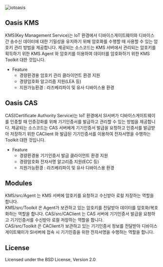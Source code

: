 ![iotoasis](https://github.com/iotoasis/SO/blob/master/logo_oasis_m.png)

## Oasis KMS

KMS(Key Management Service)는 IoT 환경에서 디바이스게이트웨이와 디바이스 간 송수신 데이터에 대한 기밀성을 유지하기 위해 암호화를 수행할 때 사용할 수 있는 암호키 관리 방법을 제공합니다.
제공되는 소스코드는 KMS 서버에서 관리되는 암호키를 획득하기 위한 KMS Agent 와 암호키를 이용하여 데이터를 암호화하기 위한 KMS Toolkit 대한 것입니다.

 - Feature
   - 경량환경용 암호키 관리 클라이언트 환경 지원
   - 경량암호화 알고리즘 지원(LEA 등)
   - 지원가능환경 : 라즈베리파이 및 유사 디바이스용 환경


## Oasis CAS

CAS(Certificate Authority Service)는 IoT 환경에서 SI서버가 디바이스게이트웨이를 인증할 때 인증강화를 위해 기기인증서를 발급하고 관리할 수 있는 방법을 제공합니다.
제공되는 소스코드는 CAS 서버에게 기기인증서 발급을 요청하고 인증서를 발급받아 저장하기 위한 CAClient 와 발급된 기기인증서를 이용하여 전자서명을 수행하는 Toolkit 대한 것입니다.

 - Feature
   - 경량환경용 기기인증서 발급 클라이언트 환경 지원
   - 경량암호화 전자서명 알고리즘 지원(ECC 등)
   - 지원가능환경 : 라즈베리파이 및 유사 디바이스용 환경


## Modules
KMS/src/Agent 는 KMS 서버에 암호키를 요청하고 수신받아 로컬 저장하는 역할을 합니다. <br>
KMS/src/Toolkit 은 Agent가 보관하고 있는 암호키를 전달받아 데이터를 암호화/복호화하는 역할을 합니다.
CAS/src/CAClient 는 CAS 서버에 기기인증서 발급을 요청하고 기기인증서를 수신받아 로컬 저장하는 역할을 합니다. <br>
CAS/src/Toolkit 은 CAClient가 보관하고 있는 기기인증서 정보를 전달받아 디바이스게이트웨이가 SI서버에 접속 시 기기인증을 위한 전자서명을 수행하는 역할을 합니다.
<br>

## License
Licensed under the BSD License, Version 2.0
<br>


